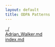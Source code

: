 ```yaml
---
layout: default
title: ODPA Patterns
---
```

  
[../](../)  
[Adrian_Walker.md](./Adrian_Walker.md)  
[index.md](./index.md)  
